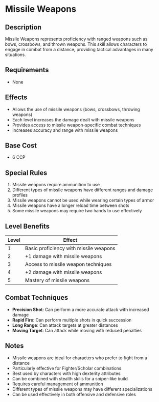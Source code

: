 # Missile Weapons

## Description
Missile Weapons represents proficiency with ranged weapons such as bows, crossbows, and thrown weapons. This skill allows characters to engage in combat from a distance, providing tactical advantages in many situations.

## Requirements
- None

## Effects
- Allows the use of missile weapons (bows, crossbows, throwing weapons)
- Each level increases the damage dealt with missile weapons
- Provides access to missile weapon-specific combat techniques
- Increases accuracy and range with missile weapons

## Base Cost
- 6 CCP

## Special Rules
1. Missile weapons require ammunition to use
2. Different types of missile weapons have different ranges and damage profiles
3. Missile weapons cannot be used while wearing certain types of armor
4. Missile weapons have a longer reload time between shots
5. Some missile weapons may require two hands to use effectively

## Level Benefits
| Level | Effect |
|-------|--------|
| 1 | Basic proficiency with missile weapons |
| 2 | +1 damage with missile weapons |
| 3 | Access to missile weapon techniques |
| 4 | +2 damage with missile weapons |
| 5 | Mastery of missile weapons |

## Combat Techniques
- **Precision Shot**: Can perform a more accurate attack with increased damage
- **Rapid Fire**: Can perform multiple shots in quick succession
- **Long Range**: Can attack targets at greater distances
- **Moving Target**: Can attack while moving with reduced penalties

## Notes
- Missile weapons are ideal for characters who prefer to fight from a distance
- Particularly effective for Fighter/Scholar combinations
- Best used by characters with high dexterity attributes
- Can be combined with stealth skills for a sniper-like build
- Requires careful management of ammunition
- Different types of missile weapons may have different specializations
- Can be used effectively in both offensive and defensive roles 